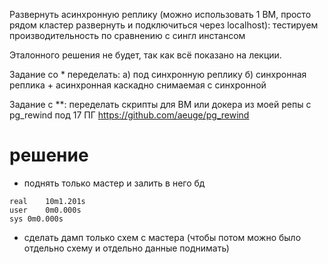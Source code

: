 Развернуть асинхронную реплику (можно использовать 1 ВМ, просто рядом кластер развернуть и подключиться через localhost):
тестируем производительность по сравнению с сингл инстансом

Эталонного решения не будет, так как всё показано на лекции.

Задание со * переделать:
а) под синхронную реплику
б) синхронная реплика + асинхронная каскадно снимаемая с синхронной

Задание с **:
переделать скрипты для ВМ или докера из моей репы с pg_rewind под 17 ПГ
https://github.com/aeuge/pg_rewind

# решение

- поднять только мастер и залить в него бд
```text
real	10m1.201s
user	0m0.000s
sys	0m0.000s
```
- сделать дамп только схем с мастера (чтобы потом можно было отдельно схему и отдельно данные поднимать)

